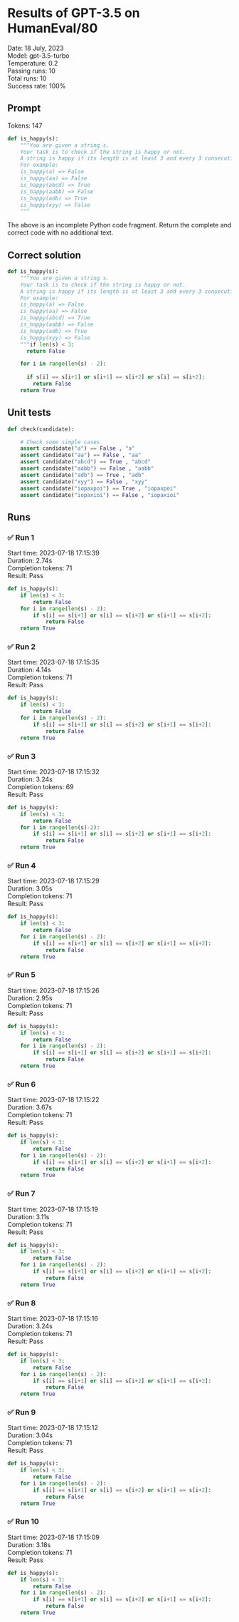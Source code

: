 # Results of GPT-3.5 on HumanEval/80
Date: 18 July, 2023<br />
Model: gpt-3.5-turbo<br />
Temperature: 0.2<br />
Passing runs: 10<br />
Total runs: 10<br />
Success rate: 100%
## Prompt
Tokens: 147
```python
def is_happy(s):
    """You are given a string s.
    Your task is to check if the string is happy or not.
    A string is happy if its length is at least 3 and every 3 consecutive letters are distinct
    For example:
    is_happy(a) => False
    is_happy(aa) => False
    is_happy(abcd) => True
    is_happy(aabb) => False
    is_happy(adb) => True
    is_happy(xyy) => False
    """
```
The above is an incomplete Python code fragment. Return the complete and correct code with no additional text.
## Correct solution
```python
def is_happy(s):
    """You are given a string s.
    Your task is to check if the string is happy or not.
    A string is happy if its length is at least 3 and every 3 consecutive letters are distinct
    For example:
    is_happy(a) => False
    is_happy(aa) => False
    is_happy(abcd) => True
    is_happy(aabb) => False
    is_happy(adb) => True
    is_happy(xyy) => False
    """if len(s) < 3:
      return False

    for i in range(len(s) - 2):
      
      if s[i] == s[i+1] or s[i+1] == s[i+2] or s[i] == s[i+2]:
        return False
    return True
```
## Unit tests
```python
def check(candidate):

    # Check some simple cases
    assert candidate("a") == False , "a"
    assert candidate("aa") == False , "aa"
    assert candidate("abcd") == True , "abcd"
    assert candidate("aabb") == False , "aabb"
    assert candidate("adb") == True , "adb"
    assert candidate("xyy") == False , "xyy"
    assert candidate("iopaxpoi") == True , "iopaxpoi"
    assert candidate("iopaxioi") == False , "iopaxioi"
```
## Runs
### ✅ Run 1
Start time: 2023-07-18 17:15:39<br />
Duration: 2.74s<br />
Completion tokens: 71<br />
Result: Pass
```python
def is_happy(s):
    if len(s) < 3:
        return False
    for i in range(len(s) - 2):
        if s[i] == s[i+1] or s[i] == s[i+2] or s[i+1] == s[i+2]:
            return False
    return True
```
### ✅ Run 2
Start time: 2023-07-18 17:15:35<br />
Duration: 4.14s<br />
Completion tokens: 71<br />
Result: Pass
```python
def is_happy(s):
    if len(s) < 3:
        return False
    for i in range(len(s) - 2):
        if s[i] == s[i+1] or s[i] == s[i+2] or s[i+1] == s[i+2]:
            return False
    return True
```
### ✅ Run 3
Start time: 2023-07-18 17:15:32<br />
Duration: 3.24s<br />
Completion tokens: 69<br />
Result: Pass
```python
def is_happy(s):
    if len(s) < 3:
        return False
    for i in range(len(s)-2):
        if s[i] == s[i+1] or s[i] == s[i+2] or s[i+1] == s[i+2]:
            return False
    return True
```
### ✅ Run 4
Start time: 2023-07-18 17:15:29<br />
Duration: 3.05s<br />
Completion tokens: 71<br />
Result: Pass
```python
def is_happy(s):
    if len(s) < 3:
        return False
    for i in range(len(s) - 2):
        if s[i] == s[i+1] or s[i] == s[i+2] or s[i+1] == s[i+2]:
            return False
    return True
```
### ✅ Run 5
Start time: 2023-07-18 17:15:26<br />
Duration: 2.95s<br />
Completion tokens: 71<br />
Result: Pass
```python
def is_happy(s):
    if len(s) < 3:
        return False
    for i in range(len(s) - 2):
        if s[i] == s[i+1] or s[i] == s[i+2] or s[i+1] == s[i+2]:
            return False
    return True
```
### ✅ Run 6
Start time: 2023-07-18 17:15:22<br />
Duration: 3.67s<br />
Completion tokens: 71<br />
Result: Pass
```python
def is_happy(s):
    if len(s) < 3:
        return False
    for i in range(len(s) - 2):
        if s[i] == s[i+1] or s[i] == s[i+2] or s[i+1] == s[i+2]:
            return False
    return True
```
### ✅ Run 7
Start time: 2023-07-18 17:15:19<br />
Duration: 3.11s<br />
Completion tokens: 71<br />
Result: Pass
```python
def is_happy(s):
    if len(s) < 3:
        return False
    for i in range(len(s) - 2):
        if s[i] == s[i+1] or s[i] == s[i+2] or s[i+1] == s[i+2]:
            return False
    return True
```
### ✅ Run 8
Start time: 2023-07-18 17:15:16<br />
Duration: 3.24s<br />
Completion tokens: 71<br />
Result: Pass
```python
def is_happy(s):
    if len(s) < 3:
        return False
    for i in range(len(s) - 2):
        if s[i] == s[i+1] or s[i] == s[i+2] or s[i+1] == s[i+2]:
            return False
    return True
```
### ✅ Run 9
Start time: 2023-07-18 17:15:12<br />
Duration: 3.04s<br />
Completion tokens: 71<br />
Result: Pass
```python
def is_happy(s):
    if len(s) < 3:
        return False
    for i in range(len(s) - 2):
        if s[i] == s[i+1] or s[i] == s[i+2] or s[i+1] == s[i+2]:
            return False
    return True
```
### ✅ Run 10
Start time: 2023-07-18 17:15:09<br />
Duration: 3.18s<br />
Completion tokens: 71<br />
Result: Pass
```python
def is_happy(s):
    if len(s) < 3:
        return False
    for i in range(len(s) - 2):
        if s[i] == s[i+1] or s[i] == s[i+2] or s[i+1] == s[i+2]:
            return False
    return True
```
